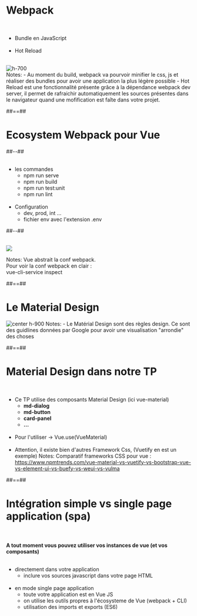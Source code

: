 <!-- .slide: class="sfeir-basic-slide" -->
# Webpack
<br>
<div class="flex-row configuration">
    <div>
        <ul>
            <li>Bundle en JavaScript</li><br>
            <li>Hot Reload</li><br>
        </ul>
    </div>
    <div>
        <img alt="h-700"  src="assets/images/school/tool/webpack.png">
    </div>
</div>
Notes:
- Au moment du build, webpack va pourvoir minifier le css, js et réaliser des bundles pour avoir une application la plus légère possible
- Hot Reload est une fonctionnalité présente grâce à la dépendance webpack dev server, il permet de rafraichir automatiquement les sources présentes dans le navigateur quand une mofification est faîte dans votre projet.

##==##

<!-- .slide: class="two-column-layout" -->
# Ecosystem Webpack pour Vue

##--##
<br><br>

- les commandes
    - npm run serve
    - npm run build
    - npm run test:unit
    - npm run lint<br><br>
- Configuration
    - dev, prod, int ...
    - fichier env avec l'extension .env

##--##
<br><br>

![](assets/images/school/tool/vue_script_package.png)

Notes:
Vue abstrait la conf webpack.<br>
Pour voir la conf webpack en clair :<br>
vue-cli-service inspect

##==##

<!-- .slide" -->
# Le Material Design
<img alt="center h-900" src="assets/images/school/tool/material_design.png">
Notes:
 - Le Matérial Design sont des règles design. Ce sont des guidlines données par Google pour avoir une visualisation "arrondie" des choses

##==##

<!-- .slide -->
# Material Design dans notre TP
<br>

- Ce TP utilise des composants Material Design (ici vue-material)
    - <b>md-dialog</b>
    - <b>md-button</b>
    - <b>card-panel</b>
    - <b>...</b><br><br>
- Pour l'utiliser -> Vue.use(VueMaterial)<br><br>
- Attention, il existe bien d'autres Framework Css, (Vuetify en est un exemple)
Notes:
Comparatif frameworks CSS pour vue :
https://www.npmtrends.com/vue-material-vs-vuetify-vs-bootstrap-vue-vs-element-ui-vs-buefy-vs-weui-vs-vulma

##==##

<!-- .slide" -->
# Intégration simple vs single page application (spa)
<br><br>
<b>A tout moment vous pouvez utiliser vos instances de vue (et vos composants)</b>
<br><br>

- directement dans votre application
    - inclure vos sources javascript dans votre page HTML<br><br>
- en mode single page application
    - toute votre application est en Vue JS
    - on utilise les outils propres à l'écosysteme de Vue (webpack + CLI)
    - utilisation des imports et exports (ES6)
